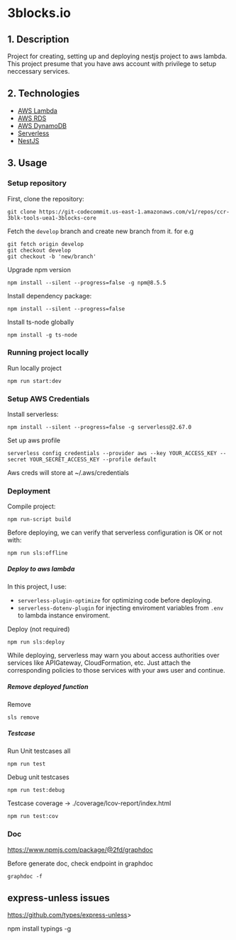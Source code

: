# 3blocks.io

## 1. Description

Project for creating, setting up and deploying nestjs project to aws lambda. <br/>
This project presume that you have aws account with privilege to setup neccessary services.

## 2. Technologies

- [AWS Lambda](https://aws.amazon.com/lambda/)
- [AWS RDS](https://aws.amazon.com/rds/)
- [AWS DynamoDB](https://aws.amazon.com/dynamodb)
- [Serverless](https://www.serverless.com/)
- [NestJS](https://nestjs.com/)

## 3. Usage

### Setup repository

First, clone the repository:

```
git clone https://git-codecommit.us-east-1.amazonaws.com/v1/repos/ccr-3blk-tools-uea1-3blocks-core
```

Fetch the `develop` branch and create new branch from it.
for e.g

```
git fetch origin develop
git checkout develop
git checkout -b 'new/branch'
```

Upgrade npm version

```
npm install --silent --progress=false -g npm@8.5.5
```

Install dependency package:

```
npm install --silent --progress=false
```

Install ts-node globally

```
npm install -g ts-node
```

### Running project locally

Run locally project

```
npm run start:dev
```

### Setup AWS Credentials

Install serverless:

```
npm install --silent --progress=false -g serverless@2.67.0
```

Set up aws profile

```
serverless config credentials --provider aws --key YOUR_ACCESS_KEY --secret YOUR_SECRET_ACCESS_KEY --profile default
```

Aws creds will store at ~/.aws/credentials

### Deployment

Compile project:

```
npm run-script build
```

Before deploying, we can verify that serverless configuration is OK or not with:

```
npm run sls:offline
```

##### Deploy to aws lambda

In this project, I use:

- `serverless-plugin-optimize` for optimizing code before deploying.
- `serverless-dotenv-plugin` for injecting enviroment variables from `.env` to lambda instance enviroment.

Deploy (not required)

```
npm run sls:deploy
```

While deploying, serverless may warn you about access authorities over services like APIGateway, CloudFormation, etc. Just attach the corresponding policies to those services with your aws user and continue.

##### Remove deployed function

Remove

```
sls remove
```

##### Testcase

Run Unit testcases all

```
npm run test
```

Debug unit testcases

```
npm run test:debug
```

Testcase coverage -> ./coverage/lcov-report/index.html

```
npm run test:cov
```

### Doc

<https://www.npmjs.com/package/@2fd/graphdoc>

Before generate doc, check endpoint in graphdoc

```
graphdoc -f
```

## express-unless issues

<https://github.com/types/express-unless>>

npm install typings -g
